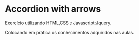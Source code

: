 # Accordion with arrows
 Exercício utilizando HTML,CSS e Javascript:Jquery.
 
 Colocando em prática os conhecimentos adquiridos nas aulas.
